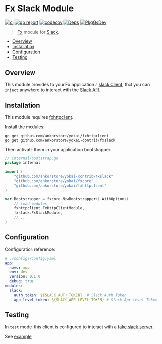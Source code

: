 # Fx Slack Module

[![ci](https://github.com/ankorstore/yokai-contrib/actions/workflows/fxslack-ci.yml/badge.svg)](https://github.com/ankorstore/yokai-contrib/actions/workflows/fxslack-ci.yml)
[![go report](https://goreportcard.com/badge/github.com/ankorstore/yokai-contrib/fxslack)](https://goreportcard.com/report/github.com/ankorstore/yokai-contrib/fxslack)
[![codecov](https://codecov.io/gh/ankorstore/yokai-contrib/graph/badge.svg?token=ghUBlFsjhR&flag=fxslack)](https://app.codecov.io/gh/ankorstore/yokai-contrib/tree/main/fxslack)
[![Deps](https://img.shields.io/badge/osi-deps-blue)](https://deps.dev/go/github.com%2Fankorstore%2Fyokai-contrib%2Ffxslack)
[![PkgGoDev](https://pkg.go.dev/badge/github.com/ankorstore/yokai-contrib/fxslack)](https://pkg.go.dev/github.com/ankorstore/yokai-contrib/fxslack)

> [Fx](https://uber-go.github.io/fx/) module for [Slack](https://api.slack.com).

<!-- TOC -->
* [Overview](#overview)
* [Installation](#installation)
* [Configuration](#configuration)
* [Testing](#testing)
<!-- TOC -->

## Overview

This module provides to your Fx application a [slack.Client](https://pkg.go.dev/github.com/slack-go/slack#Client),
that you can `inject` anywhere to interact with the [Slack API](https://api.slack.com).

## Installation

This module requires [fxhttpclient](https://github.com/ankorstore/yokai/tree/main/fxhttpclient).

Install the modules:

```shell
go get github.com/ankorstore/yokai/fxhttpclient
go get github.com/ankorstore/yokai-contrib/fxslack
```

Then activate them in your application bootstrapper:

```go
// internal/bootstrap.go
package internal

import (
	"github.com/ankorstore/yokai-contrib/fxslack"
	"github.com/ankorstore/yokai/fxcore"
	"github.com/ankorstore/yokai/fxhttpclient"
)

var Bootstrapper = fxcore.NewBootstrapper().WithOptions(
	// load modules
	fxhttpclient.FxHttpClientModule,
	fxslack.FxSlackModule,
	// ...
)
```

## Configuration

Configuration reference:

```yaml
# ./configs/config.yaml
app:
  name: app
  env: dev
  version: 0.1.0
  debug: true
modules:
  slack:
    auth_token: ${SLACK_AUTH_TOKEN}  # Slack Auth Token
    app_level_token: ${SLACK_APP_LEVEL_TOKEN} # Slack App level Token
```

## Testing

In `test` mode, this client is configured to interact with a [fake slack server](https://github.com/slack-go/slack/tree/master/slacktest).

See [example](module_test.go).
